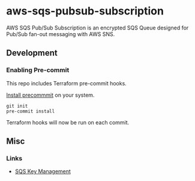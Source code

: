 # aws-sqs-pubsub-subscription

AWS SQS Pub/Sub Subscription is an encrypted SQS Queue designed for Pub/Sub fan-out messaging with AWS SNS.

## Development

### Enabling Pre-commit

This repo includes Terraform pre-commit hooks.

[Install precommmit](https://pre-commit.com/index.html#installation) on your system.

```shell
git init
pre-commit install
```

Terraform hooks will now be run on each commit.


## Misc

### Links

* [SQS Key Management](https://docs.aws.amazon.com/AWSSimpleQueueService/latest/SQSDeveloperGuide/sqs-key-management.html)

